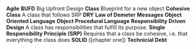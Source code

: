 **Agile**
**BUFD** Big Upfront Design
**Class** Blueprint for a new object
**Cohesive Class** A class that follows SRP
**DRY**
**Law of Demeter**
**Messages**
**Object Oriented Language**
**Object**
**Procedural Language**
**Responsibility Driven Design** A class has responsibilities that fulfill its purpose.
**Single Responsibility Principle (SRP)** Requires that a class be cohesive, i.e. that everything the class does 
**SOLID** ([chapter one])
**Technicial Debt**


